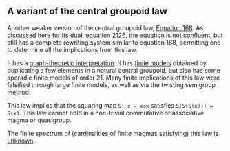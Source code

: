 ## A variant of the central groupoid law

Another weaker version of the central groupoid law, [Equation 168](https://teorth.github.io/equational_theories/implications/?168).  As [discussed here](https://leanprover.zulipchat.com/#narrow/stream/458659-Equational/topic/Equation.202126) for its dual, [equation 2126](https://teorth.github.io/equational_theories/implications/?2126), the equation is not confluent, but still has a complete rewriting system similar to equation 168, permitting one to determine all the implications from this law.

It has a [graph-theoretic interpretation](https://leanprover.zulipchat.com/#narrow/channel/458659-Equational/topic/Austin.20pairs/near/484345673).  It has [finite models](https://leanprover.zulipchat.com/#narrow/channel/458659-Equational/topic/Understanding.20Finite.201486.20Magmas) obtained by duplicating a few elements in a natural central groupoid, but also has some sporadic finite models of order 21.  Many finite implications of this law were falsified through large finite models, as well as via the twisting semigroup method.

This law implies that the squaring map `S: x ↦ x◇x` satisfies `S(S(S(x))) = S(x)`.  This law cannot hold in a non-trivial commutative or associative magma or quasigroup.

The finite spectrum of (cardinalities of finite magmas satisfying) this law is [unknown](https://leanprover.zulipchat.com/#narrow/channel/458659-Equational/topic/Order.203.20Spectra/with/527073087).
